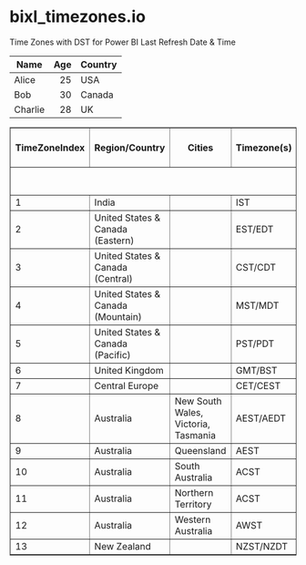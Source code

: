 # bixl_timezones.io
Time Zones with DST for Power BI Last Refresh Date &amp; Time

| Name      | Age | Country   |
|-----------|----:|:---------|
| Alice     |  25 | USA      |
| Bob       |  30 | Canada   |
| Charlie   |  28 | UK       |

<table border="1" cellpadding="6" cellspacing="0">
  <thead>
    <tr>
      <th>TimeZoneIndex</th>
      <th>Region/Country</th>
      <th>Cities</th>
      <th>Timezone(s)</th>
      <th>DST Observed</th>
      <th>Standard UTC Offset</th>
      <th>DST UTC Offset</th>
      <th colspan="5">DST Start</th>
      <th colspan="5">DST End</th>
    </tr>
    <tr>
      <th colspan="7"></th>
      <th>Start Day</th>
      <th>Day Instance</th>
      <th>Start Month</th>
      <th>Start Hour</th>
      <th>End Day</th>
      <th>Day Instance</th>
      <th>End Month</th>
      <th>End Hour</th>
    </tr>
  </thead>
  <tbody>
    <tr>
      <td>1</td>
      <td>India</td>
      <td></td>
      <td>IST</td>
      <td>No</td>
      <td>5.5</td>
      <td></td>
      <td colspan="4"></td>
      <td colspan="4"></td>
    </tr>
    <tr>
      <td>2</td>
      <td>United States &amp; Canada (Eastern)</td>
      <td></td>
      <td>EST/EDT</td>
      <td>Yes</td>
      <td>-5</td>
      <td>-4</td>
      <td>Sunday</td>
      <td>2</td>
      <td>3</td>
      <td>2</td>
      <td>Sunday</td>
      <td>1</td>
      <td>11</td>
      <td>2</td>
    </tr>
    <tr>
      <td>3</td>
      <td>United States &amp; Canada (Central)</td>
      <td></td>
      <td>CST/CDT</td>
      <td>Yes</td>
      <td>-6</td>
      <td>-5</td>
      <td>Sunday</td>
      <td>2</td>
      <td>3</td>
      <td>2</td>
      <td>Sunday</td>
      <td>1</td>
      <td>11</td>
      <td>2</td>
    </tr>
    <tr>
      <td>4</td>
      <td>United States &amp; Canada (Mountain)</td>
      <td></td>
      <td>MST/MDT</td>
      <td>Yes</td>
      <td>-7</td>
      <td>-6</td>
      <td>Sunday</td>
      <td>2</td>
      <td>3</td>
      <td>2</td>
      <td>Sunday</td>
      <td>1</td>
      <td>11</td>
      <td>2</td>
    </tr>
    <tr>
      <td>5</td>
      <td>United States &amp; Canada (Pacific)</td>
      <td></td>
      <td>PST/PDT</td>
      <td>Yes</td>
      <td>-8</td>
      <td>-7</td>
      <td>Sunday</td>
      <td>2</td>
      <td>3</td>
      <td>2</td>
      <td>Sunday</td>
      <td>1</td>
      <td>11</td>
      <td>2</td>
    </tr>
    <tr>
      <td>6</td>
      <td>United Kingdom</td>
      <td></td>
      <td>GMT/BST</td>
      <td>Yes</td>
      <td>0</td>
      <td>1</td>
      <td>Sunday</td>
      <td>-1</td>
      <td>3</td>
      <td>1</td>
      <td>Sunday</td>
      <td>-1</td>
      <td>10</td>
      <td>2</td>
    </tr>
    <tr>
      <td>7</td>
      <td>Central Europe</td>
      <td></td>
      <td>CET/CEST</td>
      <td>Yes</td>
      <td>1</td>
      <td>2</td>
      <td>Sunday</td>
      <td>1</td>
      <td>3</td>
      <td>2</td>
      <td>Sunday</td>
      <td>1</td>
      <td>10</td>
      <td>3</td>
    </tr>
    <tr>
      <td>8</td>
      <td>Australia</td>
      <td>New South Wales, Victoria, Tasmania</td>
      <td>AEST/AEDT</td>
      <td>Yes</td>
      <td>10</td>
      <td>11</td>
      <td>Sunday</td>
      <td>1</td>
      <td>10</td>
      <td>2</td>
      <td>Sunday</td>
      <td>1</td>
      <td>4</td>
      <td>3</td>
    </tr>
    <tr>
      <td>9</td>
      <td>Australia</td>
      <td>Queensland</td>
      <td>AEST</td>
      <td>No</td>
      <td>10</td>
      <td></td>
      <td colspan="4"></td>
      <td colspan="4"></td>
    </tr>
    <tr>
      <td>10</td>
      <td>Australia</td>
      <td>South Australia</td>
      <td>ACST</td>
      <td>Yes</td>
      <td>9.5</td>
      <td>10.5</td>
      <td>Sunday</td>
      <td>1</td>
      <td>10</td>
      <td>2</td>
      <td>Sunday</td>
      <td>1</td>
      <td>4</td>
      <td>3</td>
    </tr>
    <tr>
      <td>11</td>
      <td>Australia</td>
      <td>Northern Territory</td>
      <td>ACST</td>
      <td>No</td>
      <td>9.5</td>
      <td></td>
      <td colspan="4"></td>
      <td colspan="4"></td>
    </tr>
    <tr>
      <td>12</td>
      <td>Australia</td>
      <td>Western Australia</td>
      <td>AWST</td>
      <td>No</td>
      <td>8</td>
      <td></td>
      <td colspan="4"></td>
      <td colspan="4"></td>
    </tr>
    <tr>
      <td>13</td>
      <td>New Zealand</td>
      <td></td>
      <td>NZST/NZDT</td>
      <td>Yes</td>
      <td>12</td>
      <td>13</td>
      <td>Sunday</td>
      <td>-1</td>
      <td>9</td>
      <td>2</td>
      <td>Sunday</td>
      <td>1</td>
      <td>4</td>
      <td>3</td>
    </tr>
  </tbody>
</table>

